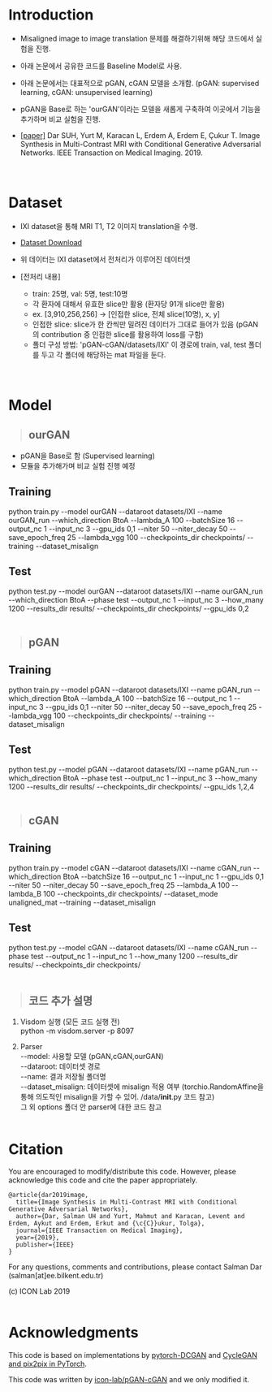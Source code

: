# Introduction

- Misaligned image to image translation 문제를 해결하기위해 해당 코드에서 실험을 진행.

- 아래 논문에서 공유한 코드를 Baseline Model로 사용.

- 아래 논문에서는 대표적으로 pGAN, cGAN 모델을 소개함. (pGAN: supervised learning, cGAN: unsupervised learning)

- pGAN을 Base로 하는 'ourGAN'이라는 모델을 새롭게 구축하여 이곳에서 기능을 추가하며 비교 실험을 진행.

- [[paper]](https://ieeexplore.ieee.org/abstract/document/8653423) Dar SUH, Yurt M, Karacan L, Erdem A, Erdem E, Çukur T. Image Synthesis in Multi-Contrast MRI with Conditional Generative Adversarial Networks. IEEE Transaction on Medical Imaging. 2019. <br /><br /><br />

# Dataset

- IXI dataset을 통해 MRI T1, T2 이미지 translation을 수행.

- [Dataset Download](https://drive.google.com/drive/u/1/folders/1En_S9c081T2hV-joaFJv3xlMX2Eqzl5V)

- 위 데이터는 IXI dataset에서 전처리가 이루어진 데이터셋

- [전처리 내용]
  - train: 25명, val: 5명, test:10명
  - 각 환자에 대해서 유효한 slice만 활용 (환자당 91개 slice만 활용) 
  - ex. [3,910,256,256] -> [인접한 slice, 전체 slice(10명), x, y]
  - 인접한 slice: slice가 한 칸씩만 밀려진 데이터가 그대로 들어가 있음 (pGAN의 contribution 중 인접한 slice를 활용하여 loss를 구함)
  - 폴더 구성 방법: 'pGAN-cGAN/datasets/IXI' 이 경로에 train, val, test 폴더를 두고 각 폴더에 해당하는 mat 파일을 둔다. <br /><br /><br />

# Model 

>## ourGAN
- pGAN을 Base로 함 (Supervised learning)<br>
- 모듈을 추가해가며 비교 실험 진행 예정
## Training
python train.py --model ourGAN --dataroot datasets/IXI --name ourGAN_run --which_direction BtoA --lambda_A 100 --batchSize 16 --output_nc 1 --input_nc 3 --gpu_ids 0,1 --niter 50 --niter_decay 50 --save_epoch_freq 25 --lambda_vgg 100 --checkpoints_dir checkpoints/ --training --dataset_misalign
## Test
python test.py --model ourGAN --dataroot datasets/IXI --name ourGAN_run --which_direction BtoA --phase test --output_nc 1 --input_nc 3 --how_many 1200 --results_dir results/ --checkpoints_dir checkpoints/ --gpu_ids 0,2 <br /><br />

>## pGAN
## Training
python train.py --model pGAN --dataroot datasets/IXI --name pGAN_run --which_direction BtoA --lambda_A 100 --batchSize 16 --output_nc 1 --input_nc 3 --gpu_ids 0,1 --niter 50 --niter_decay 50 --save_epoch_freq 25 --lambda_vgg 100 --checkpoints_dir checkpoints/ --training --dataset_misalign
## Test
python test.py --model pGAN --dataroot datasets/IXI --name pGAN_run --which_direction BtoA --phase test --output_nc 1 --input_nc 3 --how_many 1200 --results_dir results/ --checkpoints_dir checkpoints/ --gpu_ids 1,2,4 <br /><br />

>## cGAN
## Training
python train.py --model cGAN --dataroot datasets/IXI --name cGAN_run --which_direction BtoA --batchSize 16 --output_nc 1 --input_nc 1 --gpu_ids 0,1 --niter 50 --niter_decay 50 --save_epoch_freq 25 --lambda_A 100 --lambda_B 100 --checkpoints_dir checkpoints/ --dataset_mode unaligned_mat --training --dataset_misalign
## Test
python test.py --model cGAN --dataroot datasets/IXI --name cGAN_run --phase test --output_nc 1 --input_nc 1 --how_many 1200 --results_dir results/ --checkpoints_dir checkpoints/ <br /><br />

>## 코드 추가 설명
1. Visdom 실행 (모든 코드 실행 전) <br>
python -m visdom.server -p 8097

2. Parser <br>
--model: 사용할 모델 (pGAN,cGAN,ourGAN)<br>
--dataroot: 데이터셋 경로<br>
--name: 결과 저장될 폴더명<br>
--dataset_misalign: 데이터셋에 misalign 적용 여부 (torchio.RandomAffine을 통해 의도적인 misalign을 가할 수 있어. /data/__init__.py 코드 참고)<br>
그 외 options 폴더 안 parser에 대한 코드 참고<br><br>

# Citation
You are encouraged to modify/distribute this code. However, please acknowledge this code and cite the paper appropriately.
```
@article{dar2019image,
  title={Image Synthesis in Multi-Contrast MRI with Conditional Generative Adversarial Networks},
  author={Dar, Salman UH and Yurt, Mahmut and Karacan, Levent and Erdem, Aykut and Erdem, Erkut and {\c{C}}ukur, Tolga},
  journal={IEEE Transaction on Medical Imaging},
  year={2019},
  publisher={IEEE}
}
```
For any questions, comments and contributions, please contact Salman Dar (salman[at]ee.bilkent.edu.tr) <br />

(c) ICON Lab 2019<br><br>


# Acknowledgments
This code is based on implementations by [pytorch-DCGAN](https://github.com/pytorch/examples/tree/master/dcgan) and [CycleGAN and pix2pix in PyTorch](https://github.com/junyanz/pytorch-CycleGAN-and-pix2pix).

This code was written by [icon-lab/pGAN-cGAN](https://github.com/icon-lab/pGAN-cGAN) and we only modified it.